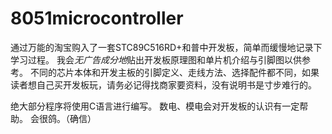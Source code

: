 # 8051microcontroller
通过万能的淘宝购入了一套STC89C516RD+和普中开发板，简单而缓慢地记录下学习过程。
我会*无广告成分地*贴出开发板原理图和单片机介绍与引脚图以供参考。
不同的芯片本体和开发主板的引脚定义、走线方法、选择配件都不同，如果读者想自己买开发板玩，请务必记得找商家要资料，没有说明书是寸步难行的。

绝大部分程序将使用C语言进行编写。
数电、模电会对开发板的认识有一定帮助。
会很鸽。（确信）
